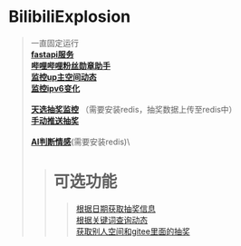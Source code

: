 # BilibiliExplosion

> 一直固定运行\
[__fastapi服务__](fastapi接口/请求代理_ver_database_fastapi.py)\
[__哔哩哔哩粉丝勋章助手__](github/哔哩哔哩粉丝勋章助手/main.py)\
[__监控up主空间动态__](fastapi接口/service/grpc_module/src/监控up动态/bili_dynamic_monitor.py)\
[__监控ipv6变化__](fastapi接口/scripts/光猫ip/监控本地ip地址变化.py)\
> \
[__天选抽奖监控__](fastapi接口/service/bili_live_monitor/src/monitor.py) （需要安装redis，抽奖数据上传至redis中）\
[__手动推送抽奖__](fastapi接口/service/bili_live_monitor/src/手动推送抽奖.py)\
> \
[__AI判断情感__](utl/机器学习/情感分析/情感分析.py)(需要安装redis)\
>> # __可选功能__
> >> [根据日期获取抽奖信息](fastapi接口/service/grpc_module/src/根据日期获取抽奖动态/getLotDynSortByDate.py)\
[根据关键词查询动态](fastapi接口/service/grpc_module/src/获取特殊关键词动态/getKeyWordDynDetail.py)\
[获取别人空间和gitee里面的抽奖](fastapi接口/service/get_others_lot_dyn/get_other_lot_main.py)
